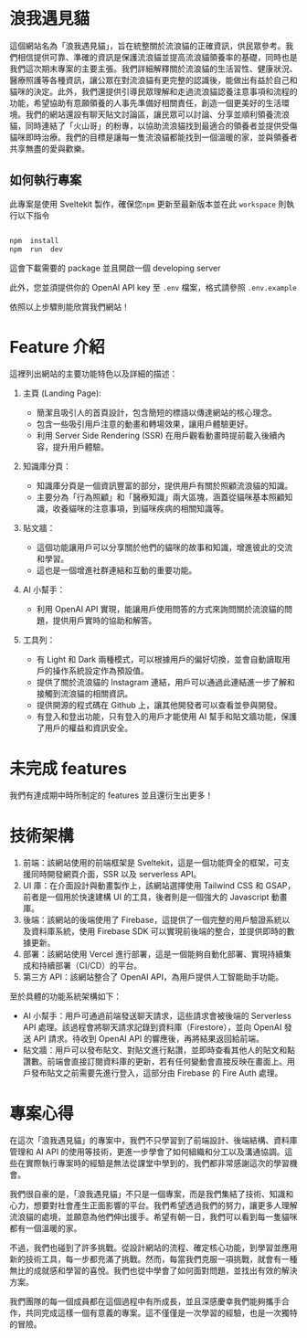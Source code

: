 # 浪我遇見貓

這個網站名為「浪我遇見貓」，旨在統整關於流浪貓的正確資訊，供民眾參考。我們相信提供可靠、準確的資訊是保護流浪貓並提高流浪貓領養率的基礎，同時也是我們這次期末專案的主要主張。我們詳細解釋關於流浪貓的生活習性、健康狀況、醫療照護等各種資訊，讓公眾在對流浪貓有更完整的認識後，能做出有益於自己和貓咪的決定。此外，我們還提供引導民眾理解和走過流浪貓認養注意事項和流程的功能，希望協助有意願領養的人事先準備好相關責任，創造一個更美好的生活環境。我們的網站還設有聊天貼文討論區，讓民眾可以討論、分享並順利領養流浪貓，同時連結了「火山哥」的粉專，以協助流浪貓找到最適合的領養者並提供受傷貓咪即時治療。我們的目標是讓每一隻流浪貓都能找到一個溫暖的家，並與領養者共享無盡的愛與歡樂。

## 如何執行專案

此專案是使用 Sveltekit 製作，確保您`npm` 更新至最新版本並在此 `workspace` 則執行以下指令

```bash

npm  install
npm  run  dev

```

這會下載需要的 package 並且開啟一個 developing server

此外，您並須提供你的 OpenAI API key 至 `.env` 檔案，格式請參照 `.env.example`

依照以上步驟則能欣賞我們網站！

# Feature 介紹

這裡列出網站的主要功能特色以及詳細的描述：

1.  主頁 (Landing Page):

    - 簡潔且吸引人的首頁設計，包含簡短的標語以傳達網站的核心理念。
    - 包含一些吸引用戶注意的動畫和轉場效果，讓用戶體驗更好。
    - 利用 Server Side Rendering (SSR) 在用戶觀看動畫時提前載入後續內容，提升用戶體驗。

2.  知識庫分頁：

    - 知識庫分頁是一個資訊豐富的部分，提供用戶有關於照顧流浪貓的知識。
    - 主要分為「行為照顧」和「醫療知識」兩大區塊，涵蓋從貓咪基本照顧知識，收養貓咪的注意事項，到貓咪疾病的相關知識等。

3.  貼文牆：

    - 這個功能讓用戶可以分享關於他們的貓咪的故事和知識，增進彼此的交流和學習。
    - 這也是一個增進社群連結和互動的重要功能。

4.  AI 小幫手：

    - 利用 OpenAI API 實現，能讓用戶使用問答的方式來詢問關於流浪貓的問題，提供用戶實時的協助和解答。

5.  工具列：

    - 有 Light 和 Dark 兩種模式，可以根據用戶的偏好切換，並會自動讀取用戶的操作系統設定作為預設值。
    - 提供了關於流浪貓的 Instagram 連結，用戶可以通過此連結進一步了解和接觸到流浪貓的相關資訊。
    - 提供開源的程式碼在 Github 上，讓其他開發者可以查看並參與開發。
    - 有登入和登出功能，只有登入的用戶才能使用 AI 幫手和貼文牆功能，保護了用戶的權益和資訊安全。

# 未完成 features

我們有達成期中時所制定的 features 並且還衍生出更多！

# 技術架構

1.  前端：該網站使用的前端框架是 Sveltekit，這是一個功能齊全的框架，可支援同時開發網頁介面，SSR 以及 serverless API。
2.  UI 庫：在介面設計與動畫製作上，該網站選擇使用 Tailwind CSS 和 GSAP，前者是一個用於快速建構 UI 的工具，後者則是一個強大的 Javascript 動畫庫。
3.  後端：該網站的後端使用了 Firebase，這提供了一個完整的用戶驗證系統以及資料庫系統，使用 Firebase SDK 可以實現前後端的整合，並提供即時的數據更新。
4.  部署：該網站使用 Vercel 進行部署，這是一個能夠自動化部署、實現持續集成和持續部署（CI/CD）的平台。
5.  第三方 API：該網站整合了 OpenAI API，為用戶提供人工智能助手功能。

至於具體的功能系統架構如下：

- AI 小幫手：用戶可通過前端發送聊天請求，這些請求會被後端的 Serverless API 處理。該過程會將聊天請求記錄到資料庫（Firestore），並向 OpenAI 發送 API 請求。待收到 OpenAI API 的響應後，再將結果返回給前端。
- 貼文牆：用戶可以發布貼文、對貼文進行點讚，並即時查看其他人的貼文和點讚數。前端會直接訂閱資料庫的更新，若有任何變動會直接反映在畫面上。用戶發布貼文之前需要先進行登入，這部分由 Firebase 的 Fire Auth 處理。

# 專案心得

在這次「浪我遇見貓」的專案中，我們不只學習到了前端設計、後端結構、資料庫管理和 AI API 的使用等技術，更進一步學會了如何組織和分工以及溝通協調。這些在實際執行專案時的經驗是無法從課堂中學到的，我們都非常感謝這次的學習機會。

我們很自豪的是，「浪我遇見貓」不只是一個專案，而是我們集結了技術、知識和心力，想要對社會產生正面影響的平台。我們希望透過我們的努力，讓更多人理解流浪貓的處境，並願意為他們伸出援手。希望有朝一日，我們可以看到每一隻貓咪都有一個溫暖的家。

不過，我們也碰到了許多挑戰。從設計網站的流程、確定核心功能，到學習並應用新的技術工具，每一步都充滿了挑戰。然而，每當我們克服一項挑戰，就會有一種無比的成就感和學習的喜悅。我們也從中學會了如何面對問題，並找出有效的解決方案。

我們團隊的每一個成員都在這個過程中有所成長，並且深感慶幸我們能夠攜手合作，共同完成這樣一個有意義的專案。這不僅僅是一次學習的經驗，也是一次獨特的冒險。
